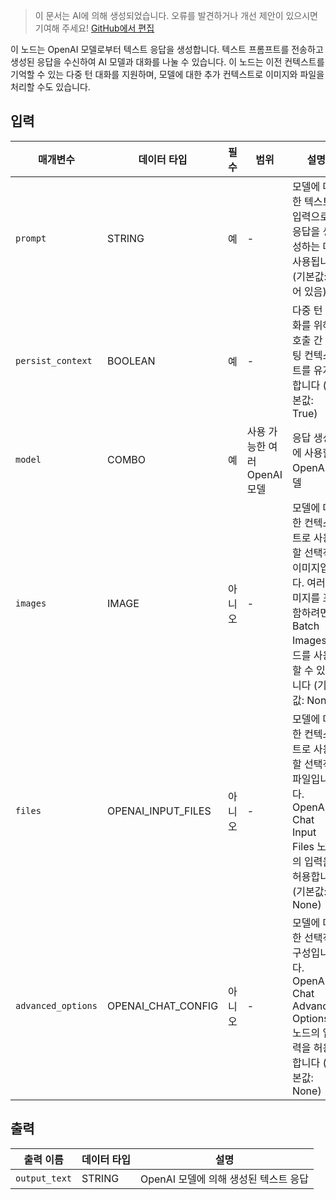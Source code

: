 > 이 문서는 AI에 의해 생성되었습니다. 오류를 발견하거나 개선 제안이 있으시면 기여해 주세요! [GitHub에서 편집](https://github.com/Comfy-Org/embedded-docs/blob/main/comfyui_embedded_docs/docs/OpenAIChatNode/ko.md)

이 노드는 OpenAI 모델로부터 텍스트 응답을 생성합니다. 텍스트 프롬프트를 전송하고 생성된 응답을 수신하여 AI 모델과 대화를 나눌 수 있습니다. 이 노드는 이전 컨텍스트를 기억할 수 있는 다중 턴 대화를 지원하며, 모델에 대한 추가 컨텍스트로 이미지와 파일을 처리할 수도 있습니다.

## 입력

| 매개변수 | 데이터 타입 | 필수 | 범위 | 설명 |
|-----------|-----------|----------|-------|-------------|
| `prompt` | STRING | 예 | - | 모델에 대한 텍스트 입력으로, 응답을 생성하는 데 사용됩니다 (기본값: 비어 있음) |
| `persist_context` | BOOLEAN | 예 | - | 다중 턴 대화를 위해 호출 간 채팅 컨텍스트를 유지합니다 (기본값: True) |
| `model` | COMBO | 예 | 사용 가능한 여러 OpenAI 모델 | 응답 생성에 사용할 OpenAI 모델 |
| `images` | IMAGE | 아니오 | - | 모델에 대한 컨텍스트로 사용할 선택적 이미지입니다. 여러 이미지를 포함하려면 Batch Images 노드를 사용할 수 있습니다 (기본값: None) |
| `files` | OPENAI_INPUT_FILES | 아니오 | - | 모델에 대한 컨텍스트로 사용할 선택적 파일입니다. OpenAI Chat Input Files 노드의 입력을 허용합니다 (기본값: None) |
| `advanced_options` | OPENAI_CHAT_CONFIG | 아니오 | - | 모델에 대한 선택적 구성입니다. OpenAI Chat Advanced Options 노드의 입력을 허용합니다 (기본값: None) |

## 출력

| 출력 이름 | 데이터 타입 | 설명 |
|-------------|-----------|-------------|
| `output_text` | STRING | OpenAI 모델에 의해 생성된 텍스트 응답 |

